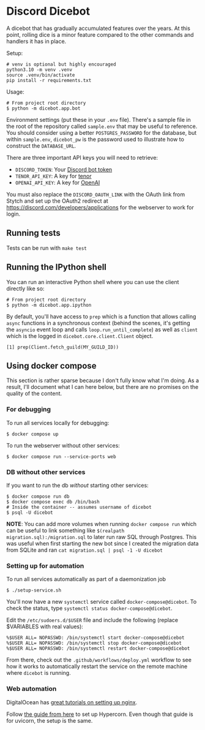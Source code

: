 # Discord Dicebot

A dicebot that has gradually accumulated features over the years. At this point, rolling dice is a minor feature compared
to the other commands and handlers it has in place.

Setup:

```
# venv is optional but highly encouraged
python3.10 -m venv .venv
source .venv/bin/activate
pip install -r requirements.txt
```

Usage:

```
# From project root directory
$ python -m dicebot.app.bot
```

Environment settings (put these in your `.env` file). There's a sample file in the root of the repository called
`sample.env` that may be useful to reference. You should consider using a better `POSTGRES_PASSWORD` for the database,
but within `sample.env`, `dicebot_pw` is the password used to illustrate how to construct the `DATABASE_URL`.

There are three important API keys you will need to retrieve:

- `DISCORD_TOKEN`: Your [Discord bot token](https://discord.com/developers/docs/topics/oauth2)
- `TENOR_API_KEY`: A key for [tenor](https://tenor.com/gifapi/documentation)
- `OPENAI_API_KEY`: A key for [OpenAI](https://beta.openai.com/account/api-keys)

You must also replace the `DISCORD_OAUTH_LINK` with the OAuth link from Stytch and set up the OAuth2 redirect at
https://discord.com/developers/applications for the webserver to work for login.

## Running tests

Tests can be run with `make test`

## Running the IPython shell

You can run an interactive Python shell where you can use the client directly like so:

```
# From project root directory
$ python -m dicebot.app.ipython
```

By default, you'll have access to `prep` which is a function that allows calling `async` functions in a synchronous context (behind the scenes, it's getting the `asyncio` event loop and calls `loop.run_until_complete`) as well as `client` which is the logged in `dicebot.core.client.Client` object.

```
[1] prep(Client.fetch_guild(MY_GUILD_ID))
```

## Using docker compose

This section is rather sparse because I don't fully know what I'm doing.
As a result, I'll document what I can here below, but there are no promises on the quality of the content.

### For debugging

To run all services locally for debugging:

```
$ docker compose up
```

To run the webserver without other services:

```
$ docker compose run --service-ports web
```

### DB without other services

If you want to run the db _without_ starting other services:

```
$ docker compose run db
$ docker compose exec db /bin/bash
# Inside the container -- assumes username of dicebot
$ psql -U dicebot
```

**NOTE**: You can add more volumes when running `docker compose run` which can be useful to link
something like `$(realpath migration.sql):/migration.sql` to later run raw SQL through Postgres.
This was useful when first starting the new bot since I created the migration data from SQLite
and ran `cat migration.sql | psql -1 -U dicebot`

### Setting up for automation

To run all services automatically as part of a daemonization job

```
$ ./setup-service.sh
```

You'll now have a new `systemctl` service called `docker-compose@dicebot`.
To check the status, type `systemctl status docker-compose@dicebot`.

Edit the `/etc/sudoers.d/$USER` file and include the following (replace $VARIABLES with real values):

```
%$USER ALL= NOPASSWD: /bin/systemctl start docker-compose@dicebot
%$USER ALL= NOPASSWD: /bin/systemctl stop docker-compose@dicebot
%$USER ALL= NOPASSWD: /bin/systemctl restart docker-compose@dicebot
```

From there, check out the `.github/workflows/deploy.yml` workflow to see how it works to automatically restart the
service on the remote machine where `dicebot` is running.

### Web automation

DigitalOcean has [great tutorials on setting up
nginx](https://www.digitalocean.com/community/tutorials/how-to-install-nginx-on-ubuntu-18-04#step-5-%E2%80%93-setting-up-server-blocks-recommended).

Follow [the guide from here](https://www.uvicorn.org/deployment/#running-behind-nginx) to set up Hypercorn. Even though
that guide is for uvicorn, the setup is the same.
